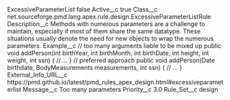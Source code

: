 <?xml version="1.0" encoding="UTF-8"?>
<CustomMetadata xmlns="http://soap.sforce.com/2006/04/metadata" xmlns:xsi="http://www.w3.org/2001/XMLSchema-instance" xmlns:xsd="http://www.w3.org/2001/XMLSchema">
    <label>ExcessiveParameterList</label>
    <protected>false</protected>
    <values>
        <field>Active__c</field>
        <value xsi:type="xsd:boolean">true</value>
    </values>
    <values>
        <field>Class__c</field>
        <value xsi:type="xsd:string">net.sourceforge.pmd.lang.apex.rule.design.ExcessiveParameterListRule</value>
    </values>
    <values>
        <field>Description__c</field>
        <value xsi:type="xsd:string">Methods with numerous parameters are a challenge to maintain, especially if most of them share the same datatype. These situations usually denote the need for new objects to wrap the numerous parameters.</value>
    </values>
    <values>
        <field>Example__c</field>
        <value xsi:type="xsd:string">// too many arguments liable to be mixed up
public void addPerson(int birthYear, int birthMonth, int birthDate, int height, int weight, int ssn) {
    // ...
}
// preferred approach 
public void addPerson(Date birthdate, BodyMeasurements measurements, int ssn) {
    // ...
}</value>
    </values>
    <values>
        <field>External_Info_URL__c</field>
        <value xsi:type="xsd:string">https://pmd.github.io/latest/pmd_rules_apex_design.html#excessiveparameterlist</value>
    </values>
    <values>
        <field>Message__c</field>
        <value xsi:type="xsd:string">Too many parameters</value>
    </values>
    <values>
        <field>Priority__c</field>
        <value xsi:type="xsd:double">3.0</value>
    </values>
    <values>
        <field>Rule_Set__c</field>
        <value xsi:type="xsd:string">design</value>
    </values>
</CustomMetadata>
